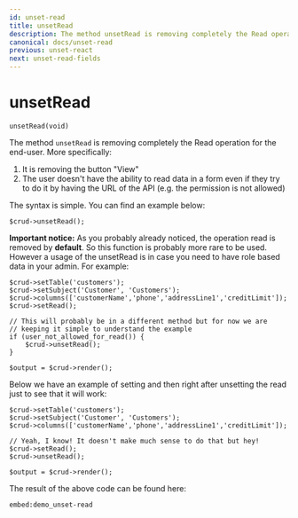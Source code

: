 ```yaml
---
id: unset-read
title: unsetRead
description: The method unsetRead is removing completely the Read operation for the end-user.
canonical: docs/unset-read
previous: unset-react
next: unset-read-fields
---
```


# unsetRead

<pre><code class="language-php">unsetRead(void)</code></pre>
The method <code>unsetRead</code> is removing completely the Read operation for the end-user. More specifically:
<ol>
   <li>It is removing the button "View"</li>
   <li>The user doesn't have the ability to read data in a form even if they try to do it by having the URL of the API (e.g. the permission is not allowed)</li>
</ol>

The syntax is simple. You can find an example below:
<pre><code class="language-php">$crud->unsetRead();</code></pre>

<strong>Important notice:</strong> As you probably already noticed, the operation read is removed by <strong>default</strong>. So this function is probably more rare to be used. However a usage of the unsetRead is in case you need to have role based data in your admin. For example:

<pre><code class="language-php">$crud->setTable('customers');
$crud->setSubject('Customer', 'Customers');
$crud->columns(['customerName','phone','addressLine1','creditLimit']);
$crud->setRead();

// This will probably be in a different method but for now we are
// keeping it simple to understand the example
if (user_not_allowed_for_read()) {
    $crud->unsetRead();
}

$output = $crud->render();</code></pre>

Below we have an example of setting and then right after unsetting the read just to see that it will work:

<pre><code class="language-php">$crud->setTable('customers');
$crud->setSubject('Customer', 'Customers');
$crud->columns(['customerName','phone','addressLine1','creditLimit']);

// Yeah, I know! It doesn't make much sense to do that but hey!
$crud->setRead();
$crud->unsetRead();

$output = $crud->render();</code></pre>

The result of the above code can be found here:

`embed:demo_unset-read`